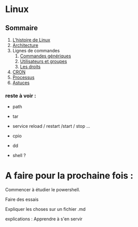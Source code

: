# Linux

## Sommaire

1. [L'histoire de Linux](https://github.com/kevinniel/resources/blob/master/Cours/linux/histoire.md)
2. [Architecture](https://github.com/kevinniel/resources/blob/master/Cours/linux/architecture.md)
3. Lignes de commandes
    1. [Commandes génériques](https://github.com/kevinniel/resources/blob/master/Cours/linux/commandes_generiques.md)
    2. [Utilisateurs et groupes](https://github.com/kevinniel/resources/blob/master/Cours/linux/utilisateurs_et_groupes.md)
    3. [Les droits](https://github.com/kevinniel/resources/blob/master/Cours/linux/droits.md)
4. [CRON](https://github.com/kevinniel/resources/blob/master/Cours/linux/cron.md)
5. [Processus](https://github.com/kevinniel/resources/blob/master/Cours/linux/processus.md)
6. [Astuces](https://github.com/kevinniel/resources/blob/master/Cours/linux/astuces.md)

### reste à voir : 
- path
- tar
- service reload / restart /start / stop ...
- cpio
- dd

- shell ?

# A faire pour la prochaine fois :

Commencer à étudier le powershell.

Faire des essais

Expliquer les choses sur un fichier .md

explications : Apprendre à s'en servir

